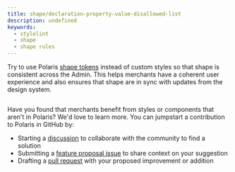 ```yaml
---
title: shape/declaration-property-value-disallowed-list
description: undefined
keywords:
  - stylelint
  - shape
  - shape rules
---
```


Try to use Polaris [shape tokens](https://polaris.shopify.com/tokens/shape) instead of custom styles so that shape is consistent across the Admin. This helps merchants have a coherent user experience and also ensures that shape are in sync with updates from the design system.

```diff

```

Have you found that merchants benefit from styles or components that aren't in Polaris? We'd love to learn more. You can jumpstart a contribution to Polaris in GitHub by:

- Starting a [discussion](https://github.com/Shopify/polaris/discussions/6750) to collaborate with the community to find a solution
- Submitting a [feature proposal issue](https://github.com/Shopify/polaris/issues/new?assignees=&labels=Feature+request&template=FEATURE_REQUEST.md) to share context on your suggestion
- Drafting a [pull request](https://github.com/Shopify/polaris/pulls) with your proposed improvement or addition
